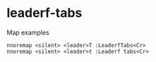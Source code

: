 # leaderf-tabs

Map examples
```
nnoremap <silent> <leader>T :LeaderfTabs<Cr>
nnoremap <silent> <leader>t :Leaderf tabs<Cr>
```

